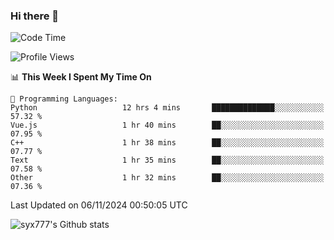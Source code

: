 ### Hi there 👋

<!--
**syx777/syx777** is a ✨ _special_ ✨ repository because its `README.md` (this file) appears on your GitHub profile.

Here are some ideas to get you started:

- 🔭 I’m currently working on ...
- 🌱 I’m currently learning ...
- 👯 I’m looking to collaborate on ...
- 🤔 I’m looking for help with ...
- 💬 Ask me about ...
- 📫 How to reach me: ...
- 😄 Pronouns: ...
- ⚡ Fun fact: ...
-->
<!--START_SECTION:waka-->
![Code Time](http://img.shields.io/badge/Code%20Time-261%20hrs%202%20mins-blue)

![Profile Views](http://img.shields.io/badge/Profile%20Views-0-blue)

📊 **This Week I Spent My Time On** 

```text
💬 Programming Languages: 
Python                   12 hrs 4 mins       ██████████████░░░░░░░░░░░   57.32 % 
Vue.js                   1 hr 40 mins        ██░░░░░░░░░░░░░░░░░░░░░░░   07.95 % 
C++                      1 hr 38 mins        ██░░░░░░░░░░░░░░░░░░░░░░░   07.77 % 
Text                     1 hr 35 mins        ██░░░░░░░░░░░░░░░░░░░░░░░   07.58 % 
Other                    1 hr 32 mins        ██░░░░░░░░░░░░░░░░░░░░░░░   07.36 % 
```


 Last Updated on 06/11/2024 00:50:05 UTC
<!--END_SECTION:waka-->

![syx777's Github stats](https://github-readme-stats-syx777.vercel.app/api?username=syx777&show_icons=true&count_private=true)
